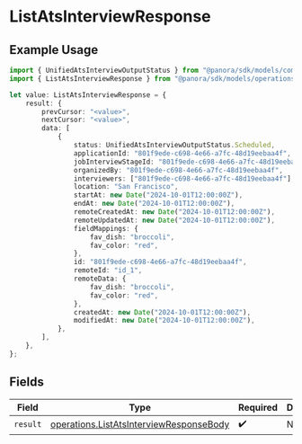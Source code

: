 # ListAtsInterviewResponse

## Example Usage

```typescript
import { UnifiedAtsInterviewOutputStatus } from "@panora/sdk/models/components";
import { ListAtsInterviewResponse } from "@panora/sdk/models/operations";

let value: ListAtsInterviewResponse = {
    result: {
        prevCursor: "<value>",
        nextCursor: "<value>",
        data: [
            {
                status: UnifiedAtsInterviewOutputStatus.Scheduled,
                applicationId: "801f9ede-c698-4e66-a7fc-48d19eebaa4f",
                jobInterviewStageId: "801f9ede-c698-4e66-a7fc-48d19eebaa4f",
                organizedBy: "801f9ede-c698-4e66-a7fc-48d19eebaa4f",
                interviewers: ["801f9ede-c698-4e66-a7fc-48d19eebaa4f"],
                location: "San Francisco",
                startAt: new Date("2024-10-01T12:00:00Z"),
                endAt: new Date("2024-10-01T12:00:00Z"),
                remoteCreatedAt: new Date("2024-10-01T12:00:00Z"),
                remoteUpdatedAt: new Date("2024-10-01T12:00:00Z"),
                fieldMappings: {
                    fav_dish: "broccoli",
                    fav_color: "red",
                },
                id: "801f9ede-c698-4e66-a7fc-48d19eebaa4f",
                remoteId: "id_1",
                remoteData: {
                    fav_dish: "broccoli",
                    fav_color: "red",
                },
                createdAt: new Date("2024-10-01T12:00:00Z"),
                modifiedAt: new Date("2024-10-01T12:00:00Z"),
            },
        ],
    },
};
```

## Fields

| Field                                                                                              | Type                                                                                               | Required                                                                                           | Description                                                                                        |
| -------------------------------------------------------------------------------------------------- | -------------------------------------------------------------------------------------------------- | -------------------------------------------------------------------------------------------------- | -------------------------------------------------------------------------------------------------- |
| `result`                                                                                           | [operations.ListAtsInterviewResponseBody](../../models/operations/listatsinterviewresponsebody.md) | :heavy_check_mark:                                                                                 | N/A                                                                                                |